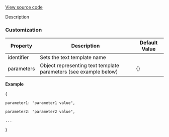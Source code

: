 [View source code](https://github.com/OMNIALowCode/omnia3-samples/blob/master/webcomponents/web-components/TextTemplateRender/text-template-render.js)

Description

### Customization
| Property | Description                     | Default Value |
|----------|---------------------------------|---------------|
| identifier | Sets the text template name |          |
| parameters | Object representing text template parameters (see example below) | {}        |

**Example**

{
    
    parameter1: "parameter1 value",

    parameter2: "parameter2 value",

    ...

}

